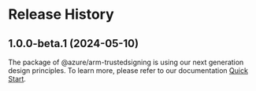 # Release History
    
## 1.0.0-beta.1 (2024-05-10)

The package of @azure/arm-trustedsigning is using our next generation design principles. To learn more, please refer to our documentation [Quick Start](https://aka.ms/azsdk/js/mgmt/quickstart).
